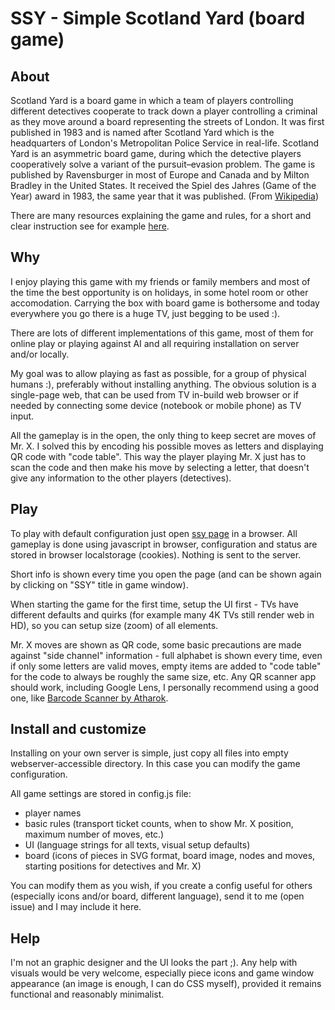 # SSY - Simple Scotland Yard (board game)

## About

Scotland Yard is a board game in which a team of players controlling different detectives cooperate to track down a player controlling a criminal as they move around a board representing the streets of London. It was first published in 1983 and is named after Scotland Yard which is the headquarters of London's Metropolitan Police Service in real-life. Scotland Yard is an asymmetric board game, during which the detective players cooperatively solve a variant of the pursuit–evasion problem. The game is published by Ravensburger in most of Europe and Canada and by Milton Bradley in the United States. It received the Spiel des Jahres (Game of the Year) award in 1983, the same year that it was published. (From [Wikipedia](https://en.wikipedia.org/wiki/Scotland_Yard_%28board_game%29))

There are many resources explaining the game and rules, for a short and clear instruction see for example [here](https://github.com/step-8/scotland-yard-byomkesh/wiki).

## Why

I enjoy playing this game with my friends or family members and most of the time the best opportunity is on holidays, in some hotel room or other accomodation. Carrying the box with board game is bothersome and today everywhere you go there is a huge TV, just begging to be used :).

There are lots of different implementations of this game, most of them for online play or playing against AI and all requiring installation on server and/or locally.

My goal was to allow playing as fast as possible, for a group of physical humans :), preferably without installing anything. The obvious solution is a single-page web, that can be used from TV in-build web browser or if needed by connecting some device (notebook or mobile phone) as TV input.

All the gameplay is in the open, the only thing to keep secret are moves of Mr. X. I solved this by encoding his possible moves as letters and displaying QR code with "code table". This way the player playing Mr. X just has to scan the code and then make his move by selecting a letter, that doesn't give any information to the other players (detectives).

## Play

To play with default configuration just open [ssy page](...) in a browser. All gameplay is done using javascript in browser, configuration and status are stored in browser localstorage (cookies). Nothing is sent to the server.

Short info is shown every time you open the page (and can be shown again by clicking on "SSY" title in game window).

When starting the game for the first time, setup the UI first - TVs have different defaults and quirks (for example many 4K TVs still render web in HD), so you can setup size (zoom) of all elements.

Mr. X moves are shown as QR code, some basic precautions are made against "side channel" information - full alphabet is shown every time, even if only some letters are valid moves, empty items are added to "code table" for the code to always be roughly the same size, etc. Any QR scanner app should work, including Google Lens, I personally recommend using a good one, like [Barcode Scanner by Atharok](https://gitlab.com/Atharok/BarcodeScanner).

## Install and customize

Installing on your own server is simple, just copy all files into empty webserver-accessible directory. In this case you can modify the game configuration.

All game settings are stored in config.js file:

* player names
* basic rules (transport ticket counts, when to show Mr. X position, maximum number of moves, etc.)
* UI (language strings for all texts, visual setup defaults)
* board (icons of pieces in SVG format, board image, nodes and moves, starting positions for detectives and Mr. X)

You can modify them as you wish, if you create a config useful for others (especially icons and/or board, different language), send it to me (open issue) and I may include it here.

## Help

I'm not an graphic designer and the UI looks the part ;). Any help with visuals would be very welcome, especially piece icons and game window appearance (an image is enough, I can do CSS myself), provided it remains functional and reasonably minimalist.
